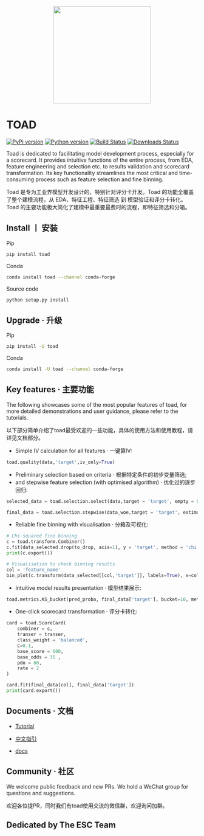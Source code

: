 <div align="center">
    <img src="https://raw.githubusercontent.com/amphibian-dev/toad/master/images/toadlogo.png" width="256px" />
</div>

# TOAD


[![PyPi version][pypi-image]][pypi-url]
[![Python version][python-image]][docs-url]
[![Build Status][actions-image]][actions-url]
[![Downloads Status][downloads-image]][docs-url]


Toad is dedicated to facilitating model development process, especially for a scorecard. It provides intuitive functions of the entire process, from EDA, feature engineering and selection etc. to results validation and scorecard transformation. Its key functionality streamlines the most critical and time-consuming process such as feature selection and fine binning.

Toad 是专为工业界模型开发设计的，特别针对评分卡开发。Toad 的功能全覆盖了整个建模流程，从 EDA、特征工程、特征筛选 到 模型验证和评分卡转化。Toad 的主要功能极大简化了建模中最重要最费时的流程，即特征筛选和分箱。

## Install 丨 安装
 
Pip

```bash
pip install toad
```

Conda

```bash
conda install toad --channel conda-forge
```

Source code

```bash
python setup.py install
```

## Upgrade · 升级

Pip

```bash
pip install -U toad
```

Conda

```bash
conda install -U toad --channel conda-forge
```

## Key features · 主要功能

The following showcases some of the most popular features of toad, for more detailed demonstrations and user guidance, please refer to the tutorials.

以下部分简单介绍了toad最受欢迎的一些功能，具体的使用方法和使用教程，请详见文档部分。

- Simple IV calculation for all features · 一键算IV:

```python
toad.quality(data,'target',iv_only=True)
```

- Preliminary selection based on criteria · 根据特定条件的初步变量筛选; 
- and stepwise feature selection (with optimised algorithm) · 优化过的逐步回归:

```python
selected_data = toad.selection.select(data,target = 'target', empty = 0.5, iv = 0.02, corr = 0.7, return_drop=True, exclude=['ID','month'])

final_data = toad.selection.stepwise(data_woe,target = 'target', estimator='ols', direction = 'both', criterion = 'aic', exclude = to_drop)
```

- Reliable fine binning with visualisation · 分箱及可视化:

```python
# Chi-squared fine binning
c = toad.transform.Combiner()
c.fit(data_selected.drop(to_drop, axis=1), y = 'target', method = 'chi', min_samples = 0.05) 
print(c.export())

# Visualisation to check binning results 
col = 'feature_name'
bin_plot(c.transform(data_selected[[col,'target']], labels=True), x=col, target='target')
```

- Intuitive model results presentation · 模型结果展示:

```python
toad.metrics.KS_bucket(pred_proba, final_data['target'], bucket=10, method = 'quantile')
```

- One-click scorecard transformation · 评分卡转化:

```python
card = toad.ScoreCard(
    combiner = c,
    transer = transer,
    class_weight = 'balanced',
    C=0.1,
    base_score = 600,
    base_odds = 35 ,
    pdo = 60,
    rate = 2
)

card.fit(final_data[col], final_data['target'])
print(card.export())
```

## Documents · 文档

- [Tutorial](https://toad.readthedocs.io/en/latest/tutorial.html)

- [中文指引](https://toad.readthedocs.io/en/latest/tutorial_chinese.html)

- [docs][docs-url]

## Community · 社区
We welcome public feedback and new PRs. We hold a WeChat group for questions and suggestions. 

欢迎各位提PR，同时我们有toad使用交流的微信群，欢迎询问加群。

## Dedicated by **The ESC Team** 

[pypi-image]: https://img.shields.io/pypi/v/toad.svg?style=flat-square
[pypi-url]: https://pypi.org/project/toad/
[python-image]: https://img.shields.io/pypi/pyversions/toad.svg?style=flat-square
[actions-image]: https://img.shields.io/github/workflow/status/amphibian-dev/toad/Release?style=flat-square
[actions-url]: https://github.com/amphibian-dev/toad/actions
[downloads-image]: https://img.shields.io/pypi/dm/toad?style=flat-square
[docs-url]: https://toad.readthedocs.io/

